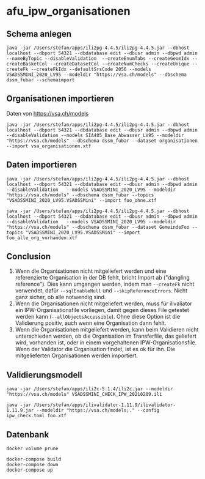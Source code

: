 # afu_ipw_organisationen

## Schema anlegen
```
java -jar /Users/stefan/apps/ili2pg-4.4.5/ili2pg-4.4.5.jar --dbhost localhost --dbport 54321 --dbdatabase edit --dbusr admin --dbpwd admin --nameByTopic --disableValidation  --createEnumTabs --createGeomIdx --createBasketCol --createDatasetCol --createNumChecks --createUnique --createFk --createFkIdx --defaultSrsCode 2056 --models VSADSSMINI_2020_LV95 --modeldir "https://vsa.ch/models" --dbschema dssm_fubar --schemaimport
```

## Organisationen importieren

Daten von https://vsa.ch/models

```
java -jar /Users/stefan/apps/ili2pg-4.4.5/ili2pg-4.4.5.jar --dbhost localhost --dbport 54321 --dbdatabase edit --dbusr admin --dbpwd admin --disableValidation --models SIA405_Base_Abwasser_LV95 --modeldir "https://vsa.ch/models" --dbschema dssm_fubar --dataset organisationen --import vsa_organisationen.xtf
```

## Daten importieren
```
java -jar /Users/stefan/apps/ili2pg-4.4.5/ili2pg-4.4.5.jar --dbhost localhost --dbport 54321 --dbdatabase edit --dbusr admin --dbpwd admin --disableValidation   --models VSADSSMINI_2020_LV95 --modeldir "https://vsa.ch/models" --dbschema dssm_fubar --topics "VSADSSMINI_2020_LV95.VSADSSMini" --import foo_ohne.xtf

java -jar /Users/stefan/apps/ili2pg-4.4.5/ili2pg-4.4.5.jar --dbhost localhost --dbport 54321 --dbdatabase edit --dbusr admin --dbpwd admin --disableValidation   --models VSADSSMINI_2020_LV95 --modeldir "https://vsa.ch/models" --dbschema dssm_fubar --dataset GemeindeFoo --topics "VSADSSMINI_2020_LV95.VSADSSMini" --import foo_alle_org_vorhanden.xtf

```

## Conclusion

1. Wenn die Organisationen nicht mitgeliefert werden und eine referenzierte Organisation in der DB fehlt, bricht Import ab ("dangling reference"). Dies kann umgangen werden, indem man `--createFk` nicht verwendet, dafür `--sqlEnableNull` und `--skipReferenceErrors`. Nicht ganz sicher, ob alle notwendig sind. 
2. Wenn die Organisationen nicht mitgeliefert werden, muss für ilivaliator ein IPW-Organisationsfile vorliegen, damit gegen dieses File getestet werden kann (`--allObjectsAccessible`). Ohne diese Option ist die Validierung positiv, auch wenn eine Organisation dann fehlt.
3. Wenn die Organisationen mitgeliefert werden, kann beim Validieren nicht unterschieden werden, ob die Organisation im Transferfile, das geliefert wird, vorhanden ist, oder in einem vorgehaltenen IPW-Organisationsfile. Wenn der Validator die Organisation findet, ist es ok für ihn. Die mitgelieferten Organisationen werden importiert.

## Validierungsmodell
```
java -jar /Users/stefan/apps/ili2c-5.1.4/ili2c.jar --modeldir "https://vsa.ch/models" VSADSSMINI_CHECK_IPW_20210209.ili
```

```
java -jar /Users/stefan/apps/ilivalidator-1.11.9/ilivalidator-1.11.9.jar --modeldir "https://vsa.ch/models;." --config ipw_check.toml foo.xtf
```

## Datenbank
```
docker volume prune

docker-compose build
docker-compose down
docker-compose up
```